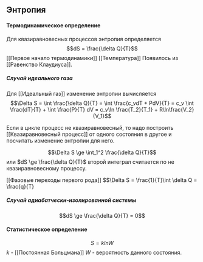 
## Энтропия

#### Термодинамическое определение
Для квазиравновесных процессов энтропия определяется
$$dS = \frac{\delta Q}{T}$$
[[Первое начало термодинамики]] [[Температура]]
Появилось из [[Равенство Клаудиуса]].

##### Случай идеального газа
Для [[Идеальный газ]] изменение энтропии вычисляется
$$\Delta S = \int \frac{\delta Q}{T} = \int \frac{c_vdT + PdV}{T} = c_v \int \frac{dT}{T} + \int \frac{P}{T} dV = c_v\ln \frac{T_2}{T_1} + R\ln\frac{V_2}{V_1}$$

Если в цикле процесс не квазиравновесный, то надо построить [[Квазиравновесный процесс]] от одного состояния в другое и посчитать изменение энтропии для него.

$$\Delta S \ge \int_1^2 \frac{\delta Q}{T}$$
или $dS \ge \frac{\delta Q}{T}$
второй интеграл считается по не квазиравновесному процессу.

[[Фазовые переходы первого рода]]
$$\Delta S = \frac{1}{T}\int \delta Q = \frac{q}{T}

##### Cлучай адиабатчески-изолированной системы
$$dS \ge \frac{\delta Q}{T} = 0$$

#### Статистическое определение
$$ S = klnW $$
$k$ - [[Постоянная Больцмана]]
$W$ - вероятность данного состояния.